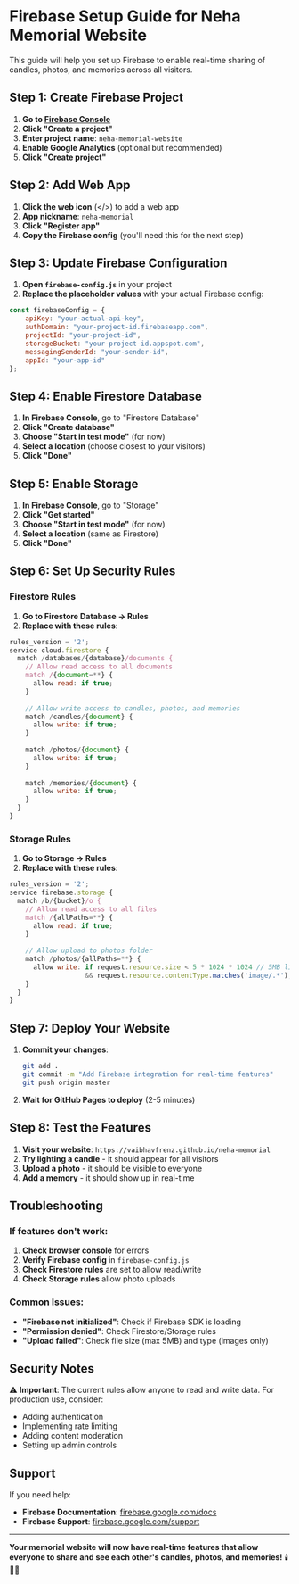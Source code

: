# Firebase Setup Guide for Neha Memorial Website

This guide will help you set up Firebase to enable real-time sharing of candles, photos, and memories across all visitors.

## Step 1: Create Firebase Project

1. **Go to [Firebase Console](https://console.firebase.google.com/)**
2. **Click "Create a project"**
3. **Enter project name**: `neha-memorial-website`
4. **Enable Google Analytics** (optional but recommended)
5. **Click "Create project"**

## Step 2: Add Web App

1. **Click the web icon** (</>) to add a web app
2. **App nickname**: `neha-memorial`
3. **Click "Register app"**
4. **Copy the Firebase config** (you'll need this for the next step)

## Step 3: Update Firebase Configuration

1. **Open `firebase-config.js`** in your project
2. **Replace the placeholder values** with your actual Firebase config:

```javascript
const firebaseConfig = {
    apiKey: "your-actual-api-key",
    authDomain: "your-project-id.firebaseapp.com",
    projectId: "your-project-id",
    storageBucket: "your-project-id.appspot.com",
    messagingSenderId: "your-sender-id",
    appId: "your-app-id"
};
```

## Step 4: Enable Firestore Database

1. **In Firebase Console**, go to "Firestore Database"
2. **Click "Create database"**
3. **Choose "Start in test mode"** (for now)
4. **Select a location** (choose closest to your visitors)
5. **Click "Done"**

## Step 5: Enable Storage

1. **In Firebase Console**, go to "Storage"
2. **Click "Get started"**
3. **Choose "Start in test mode"** (for now)
4. **Select a location** (same as Firestore)
5. **Click "Done"**

## Step 6: Set Up Security Rules

### Firestore Rules
1. **Go to Firestore Database → Rules**
2. **Replace with these rules**:

```javascript
rules_version = '2';
service cloud.firestore {
  match /databases/{database}/documents {
    // Allow read access to all documents
    match /{document=**} {
      allow read: if true;
    }
    
    // Allow write access to candles, photos, and memories
    match /candles/{document} {
      allow write: if true;
    }
    
    match /photos/{document} {
      allow write: if true;
    }
    
    match /memories/{document} {
      allow write: if true;
    }
  }
}
```

### Storage Rules
1. **Go to Storage → Rules**
2. **Replace with these rules**:

```javascript
rules_version = '2';
service firebase.storage {
  match /b/{bucket}/o {
    // Allow read access to all files
    match /{allPaths=**} {
      allow read: if true;
    }
    
    // Allow upload to photos folder
    match /photos/{allPaths=**} {
      allow write: if request.resource.size < 5 * 1024 * 1024 // 5MB limit
                   && request.resource.contentType.matches('image/.*');
    }
  }
}
```

## Step 7: Deploy Your Website

1. **Commit your changes**:
   ```bash
   git add .
   git commit -m "Add Firebase integration for real-time features"
   git push origin master
   ```

2. **Wait for GitHub Pages to deploy** (2-5 minutes)

## Step 8: Test the Features

1. **Visit your website**: `https://vaibhavfrenz.github.io/neha-memorial`
2. **Try lighting a candle** - it should appear for all visitors
3. **Upload a photo** - it should be visible to everyone
4. **Add a memory** - it should show up in real-time

## Troubleshooting

### If features don't work:
1. **Check browser console** for errors
2. **Verify Firebase config** in `firebase-config.js`
3. **Check Firestore rules** are set to allow read/write
4. **Check Storage rules** allow photo uploads

### Common Issues:
- **"Firebase not initialized"**: Check if Firebase SDK is loading
- **"Permission denied"**: Check Firestore/Storage rules
- **"Upload failed"**: Check file size (max 5MB) and type (images only)

## Security Notes

⚠️ **Important**: The current rules allow anyone to read and write data. For production use, consider:
- Adding authentication
- Implementing rate limiting
- Adding content moderation
- Setting up admin controls

## Support

If you need help:
- **Firebase Documentation**: [firebase.google.com/docs](https://firebase.google.com/docs)
- **Firebase Support**: [firebase.google.com/support](https://firebase.google.com/support)

---

**Your memorial website will now have real-time features that allow everyone to share and see each other's candles, photos, and memories!** 🕯️📸💝 